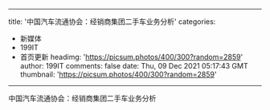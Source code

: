 
---
title: '中国汽车流通协会：经销商集团二手车业务分析'
categories: 
 - 新媒体
 - 199IT
 - 首页更新
headimg: 'https://picsum.photos/400/300?random=2859'
author: 199IT
comments: false
date: Thu, 09 Dec 2021 05:17:43 GMT
thumbnail: 'https://picsum.photos/400/300?random=2859'
---

<div>   
中国汽车流通协会：经销商集团二手车业务分析  
</div>
            